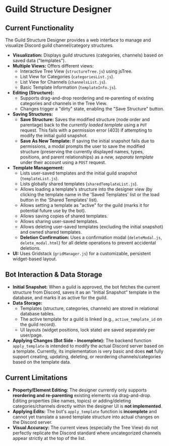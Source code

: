 # Guild Structure Designer

## Current Functionality

The Guild Structure Designer provides a web interface to manage and visualize Discord guild channel/category structures.

*   **Visualization:** Displays guild structures (categories, channels) based on saved data ("templates").
*   **Multiple Views:** Offers different views:
    *   Interactive Tree View (`structureTree.js`) using jsTree.
    *   List View for Categories (`categoriesList.js`).
    *   List View for Channels (`channelsList.js`).
    *   Basic Template Information (`templateInfo.js`).
*   **Editing (Structure):**
    *   Supports drag-and-drop reordering and re-parenting of existing categories and channels in the Tree View.
    *   Changes trigger a "dirty" state, enabling the "Save Structure" button.
*   **Saving Structures:**
    *   **Save Structure:** Saves the modified structure (node order and parentage) back to the *currently loaded template* using a `PUT` request. This fails with a permission error (403) if attempting to modify the initial guild snapshot.
    *   **Save As New Template:** If saving the initial snapshot fails due to permissions, a modal prompts the user to save the modified structure (preserving the currently displayed names, types, positions, and parent relationships) as a *new, separate template* under their account using a `POST` request.
*   **Template Management:**
    *   Lists user-saved templates and the initial guild snapshot (`templateList.js`).
    *   Lists globally shared templates (`sharedTemplateList.js`).
    *   Allows loading a template's structure into the designer view (by clicking the template name in the 'Saved Templates' list or the load button in the 'Shared Templates' list).
    *   Allows setting a template as "active" for the guild (marks it for potential future use by the bot).
    *   Allows saving copies of shared templates.
    *   Allows sharing user-saved templates.
    *   Allows deleting user-saved templates (excluding the initial snapshot) and owned shared templates.
    *   **Deletion Confirmation:** Uses a confirmation modal (`deleteModal.js`, `delete_modal.html`) for all delete operations to prevent accidental deletions.
*   **UI:** Uses Gridstack (`gridManager.js`) for a customizable, persistent widget-based layout.

## Bot Interaction & Data Storage

*   **Initial Snapshot:** When a guild is approved, the bot fetches the current structure from Discord, saves it as an "Initial Snapshot" template in the database, and marks it as active for the guild.
*   **Data Storage:**
    *   Templates (structure, categories, channels) are stored in relational database tables.
    *   The active template for a guild is linked (e.g., `active_template_id` on the guild record).
    *   UI layouts (widget positions, lock state) are saved separately per user/page.
*   **Applying Changes (Bot Side - Incomplete):** The backend function `apply_template` is intended to modify the actual Discord server based on a template. Currently, its implementation is very basic and does **not** fully support creating, updating, deleting, or reordering channels/categories based on the template data.

## Current Limitations

*   **Property/Element Editing:** The designer currently only supports **reordering and re-parenting** existing elements via drag-and-drop. Editing properties (like names, topics) or adding/deleting categories/channels directly within the designer UI is **not implemented**.
*   **Applying Edits:** The bot's `apply_template` function is **incomplete** and cannot yet translate a saved template structure into actual changes on the Discord server.
*   **Visual Accuracy:** The current views (especially the Tree View) do not perfectly replicate the Discord standard where uncategorized channels appear strictly at the top of the list.